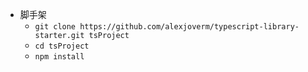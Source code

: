 * 脚手架
    * `git clone https://github.com/alexjoverm/typescript-library-starter.git tsProject`
    * `cd tsProject`
    * `npm install`
